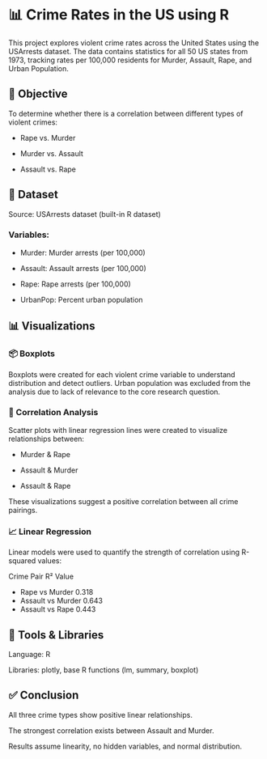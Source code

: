 # 📊 Crime Rates in the US using R
This project explores violent crime rates across the United States using the USArrests dataset. The data contains statistics for all 50 US states from 1973, tracking rates per 100,000 residents for Murder, Assault, Rape, and Urban Population.

## 🧠 Objective
To determine whether there is a correlation between different types of violent crimes:

- Rape vs. Murder

- Murder vs. Assault

- Assault vs. Rape

## 📁 Dataset
Source: USArrests dataset (built-in R dataset)

### Variables:

- Murder: Murder arrests (per 100,000)

- Assault: Assault arrests (per 100,000)

- Rape: Rape arrests (per 100,000)

- UrbanPop: Percent urban population

## 📊 Visualizations
### 📦 Boxplots
Boxplots were created for each violent crime variable to understand distribution and detect outliers. Urban population was excluded from the analysis due to lack of relevance to the core research question.

### 🔁 Correlation Analysis
Scatter plots with linear regression lines were created to visualize relationships between:

- Murder & Rape

- Assault & Murder

- Assault & Rape

These visualizations suggest a positive correlation between all crime pairings.

### 📈 Linear Regression
Linear models were used to quantify the strength of correlation using R-squared values:

Crime Pair	R² Value
- Rape vs Murder	0.318
- Assault vs Murder	0.643
- Assault vs Rape	0.443

## 🧪 Tools & Libraries
Language: R

Libraries: plotly, base R functions (lm, summary, boxplot)

## ✅ Conclusion
All three crime types show positive linear relationships.

The strongest correlation exists between Assault and Murder.

Results assume linearity, no hidden variables, and normal distribution.
